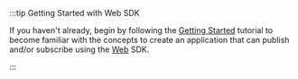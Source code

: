 :::tip Getting Started with Web SDK

If you haven't already, begin by following the [Getting Started](/millicast/getting-started/creating-real-time-streaming-web-app.md) tutorial to become familiar with the concepts to create an application that can publish and/or subscribe using the [Web](/millicast/client-sdks/web.mdx) SDK.

:::

